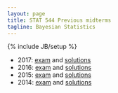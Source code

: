 ```yaml
---
layout: page
title: STAT 544 Previous midterms
tagline: Bayesian Statistics
---
```

{% include JB/setup %}

- 2017: [exam](2017/midterm2017.pdf) and [solutions](2017/midterm2017_sol.pdf)
- 2016: [exam](2016/midterm2016.pdf) and [solutions](2017/midterm2016_sol.pdf)
- 2015: [exam](2015/midterm2015.pdf) and [solutions](2017/midterm2015_sol.pdf)
- 2014: [exam](2014/midterm2014.pdf) and [solutions](2017/midterm2014_sol.pdf)